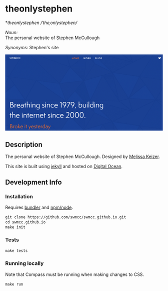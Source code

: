 # theonlystephen 

**theonlystephen*  */ˈtheˌonlystephen/*

*Noun:*  
The personal website of Stephen McCullough

*Synonyms:*	
Stephen's site

![Screenshot](assets/theonlystephen.png "Screenshot")

## Description

The personal website of Stephen McCullough. Designed by [Melissa Keizer](http://melissakeizer.com/). 

This site is built using [jekyll](http://jekyllrb.com) and hosted on [Digital Ocean](http://www.digitalocean.com).

## Development Info

### Installation

Requires [bundler](http://bundler.io) and [npm/node](https://www.npmjs.com/).

```
git clone https://github.com/swmcc/swmcc.github.io.git 
cd swmcc.github.io 
make init
```

### Tests

```
make tests
```

### Running locally

Note that Compass must be running when making changes to CSS.

```
make run
```
